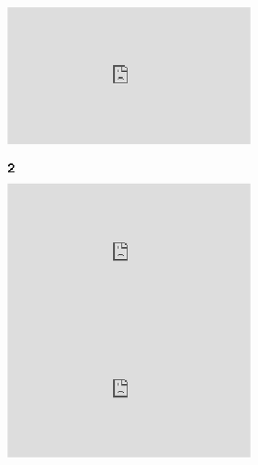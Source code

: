 <!DOCTYPE html>
<html lang="en">
<head>
    <meta charset="UTF-8">
    <meta http-equiv="X-UA-Compatible" content="IE=edge">
    <meta name="viewport" content="width=device-width, initial-scale=1.0">
    <title>warch time </title>
</head>
<body>
   <iframe width="560" height="315" src="https://www.youtube.com/embed/kCLCmMZERaw?si=mp2J8EB4N0IKCX67" title="YouTube video player" frameborder="0" allow="accelerometer; autoplay; clipboard-write; encrypted-media; gyroscope; picture-in-picture; web-share" allowfullscreen></iframe>
   <h1>2</h1>
   <iframe width="560" height="315" src="https://www.youtube.com/embed/kCLCmMZERaw?si=N6GihzExEk_JQv2W" title="YouTube video player" frameborder="0" allow="accelerometer; autoplay; clipboard-write; encrypted-media; gyroscope; picture-in-picture; web-share" allowfullscreen></iframe>



<iframe width="560" height="315" src="https://www.youtube.com/embed/9LLwLjWjtDk?si=RUcvEpksqsQdsOyO" title="YouTube video player" frameborder="0" allow="accelerometer; autoplay; clipboard-write; encrypted-media; gyroscope; picture-in-picture; web-share" allowfullscreen></iframe>








</body>
</html>

